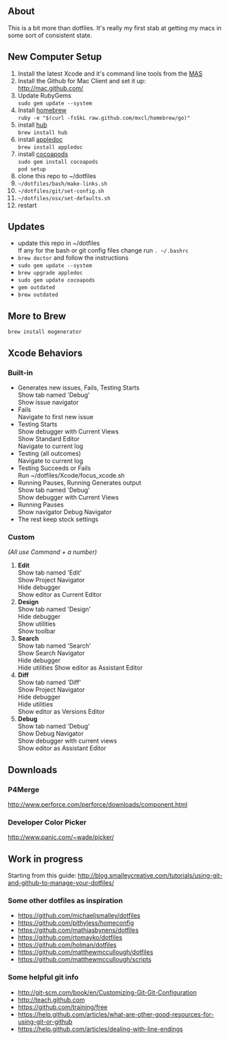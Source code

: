About
-----
This is a bit more than dotfiles. It's really my first stab at getting my macs in some sort of consistent state. 

New Computer Setup
------------------
1. Install the latest Xcode and it's command line tools from the [MAS](https://itunes.apple.com/us/app/xcode/id497799835?mt=12)
2. Install the Github for Mac Client and set it up:  
http://mac.github.com/
3. Update RubyGems  
`sudo gem update --system`
4. Install [homebrew](http://mxcl.github.com/homebrew/)  
`ruby -e "$(curl -fsSkL raw.github.com/mxcl/homebrew/go)"`
5. install [hub](https://github.com/defunkt/hub)  
`brew install hub`
6. install [appledoc](https://github.com/tomaz/appledoc)  
`brew install appledoc`
7. install [cocoapods](http://cocoapods.org)  
`sudo gem install cocoapods`  
`pod setup`
8. clone this repo to ~/dotfiles
9. `~/dotfiles/bash/make-links.sh`
10. `~/dotfiles/git/set-config.sh`
11. `~/dotfiles/osx/set-defaults.sh`
12. restart

Updates
-------
* update this repo in ~/dotfiles  
If any for the bash or git config files change run `. ~/.bashrc`
* `brew doctor` and follow the instructions
* `sudo gem update --system`
* `brew upgrade appledoc`
* `sudo gem update cocoapods`
* `gem outdated`
* `brew outdated`

More to Brew
------------
```
brew install mogenerator
```

Xcode Behaviors
---------------
### Built-in
* Generates new issues, Fails, Testing Starts  
Show tab named 'Debug'  
Show issue navigator
* Fails  
Navigate to first new issue
* Testing Starts  
Show debugger with Current Views  
Show Standard Editor  
Navigate to current log
* Testing (all outcomes)  
Navigate to current log
* Testing Succeeds or Fails  
Run ~/dotfiles/Xcode/focus_xcode.sh
* Running Pauses, Running Generates output  
Show tab named 'Debug'  
Show debugger with Current Views
* Running Pauses  
Show navigator Debug Navigator
* The rest keep stock settings

### Custom
_(All use Command + a number)_

1. **Edit**  
Show tab named 'Edit'  
Show Project Navigator  
Hide debugger  
Show editor as Current Editor
2. **Design**  
Show tab named 'Design'  
Hide debugger  
Show utilities  
Show toolbar
3. **Search**  
Show tab named 'Search'  
Show Search Navigator  
Hide debugger  
Hide utilities
Show editor as Assistant Editor
4. **Diff**  
Show tab named 'Diff'  
Show Project Navigator  
Hide debugger  
Hide utilities  
Show editor as Versions Editor
5. **Debug**  
Show tab named 'Debug'  
Show Debug Navigator  
Show debugger with current views  
Show editor as Assistant Editor




Downloads
---------

### P4Merge
http://www.perforce.com/perforce/downloads/component.html
### Developer Color Picker
http://www.panic.com/~wade/picker/

Work in progress
----------------

Starting from this guide:
http://blog.smalleycreative.com/tutorials/using-git-and-github-to-manage-your-dotfiles/


### Some other dotfiles as inspiration

* https://github.com/michaeljsmalley/dotfiles
* https://github.com/pithyless/homeconfig
* https://github.com/mathiasbynens/dotfiles
* https://github.com/rtomayko/dotfiles
* https://github.com/holman/dotfiles
* https://github.com/matthewmccullough/dotfiles
* https://github.com/matthewmccullough/scripts

### Some helpful git info

* http://git-scm.com/book/en/Customizing-Git-Git-Configuration
* http://teach.github.com
* https://github.com/training/free
* https://help.github.com/articles/what-are-other-good-resources-for-using-git-or-github
* https://help.github.com/articles/dealing-with-line-endings
